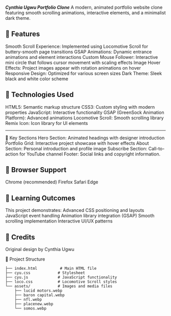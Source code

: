 ***Cynthia Ugwu Portfolio Clone***
A modern, animated portfolio website clone featuring smooth scrolling animations, interactive elements, and a minimalist dark theme.

## 🌟 Features
Smooth Scroll Experience: Implemented using Locomotive Scroll for buttery-smooth page transitions
GSAP Animations: Dynamic entrance animations and element interactions
Custom Mouse Follower: Interactive mini circle that follows cursor movement with scaling effects
Image Hover Effects: Project images appear with rotation animations on hover
Responsive Design: Optimized for various screen sizes
Dark Theme: Sleek black and white color scheme

## 🚀 Technologies Used
HTML5: Semantic markup structure
CSS3: Custom styling with modern properties
JavaScript: Interactive functionality
GSAP (GreenSock Animation Platform): Advanced animations
Locomotive Scroll: Smooth scrolling library
Remix Icon: Icon library for UI elements

--- 
🎨 Key Sections
Hero Section: Animated headings with designer introduction
Portfolio Grid: Interactive project showcase with hover effects
About Section: Personal introduction and profile image
Subscribe Section: Call-to-action for YouTube channel
Footer: Social links and copyright information.

## 📱 Browser Support
Chrome (recommended)
Firefox
Safari
Edge

## 🎯 Learning Outcomes
This project demonstrates:
Advanced CSS positioning and layouts
JavaScript event handling
Animation library integration (GSAP)
Smooth scrolling implementation
Interactive UI/UX patterns

## 📝 Credits
Original design by Cynthia Ugwu

📂 Project Structure
```
├── index.html          # Main HTML file
├── cyu.css            # Stylesheet
├── cyu.js             # JavaScript functionality
├── loco.css           # Locomotive Scroll styles
└── assets/            # Images and media files
    ├── lucid motors.webp
    ├── baron capital.webp
    ├── nfl.webp
    ├── placenew.webp
    └── somos.webp

